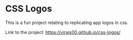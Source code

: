 # CSS Logos

This is a fun project relating to replicating app logos in css.

Link to the project: https://virajs00.github.io/css-logos/
